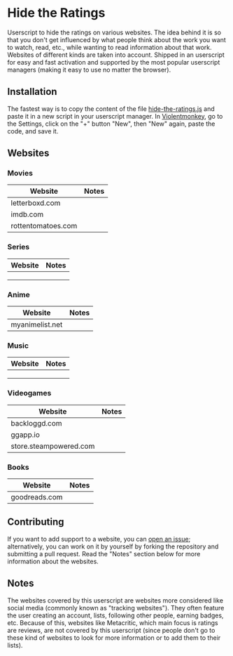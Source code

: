 # Hide the Ratings

Userscript to hide the ratings on various websites. The idea behind it is so that you don't get
influenced by what people think about the work you want to watch, read, etc., while wanting to
read information about that work. Websites of different kinds are taken into account. Shipped
in an userscript for easy and fast activation and supported by the most popular userscript managers
(making it easy to use no matter the browser).

## Installation

The fastest way is to copy the content of the file [hide-the-ratings.js](https://github.com/JoseDeFreitas/hide-the-ratings/blob/main/hide-the-ratings.js)
and paste it in a new script in your userscript manager. In [Violentmonkey](https://violentmonkey.github.io),
go to the Settings, click on the "+" button "New", then "New" again, paste the code, and save it.

## Websites

### Movies

| Website | Notes |
|---------|-------|
| letterboxd.com |       |
| imdb.com |       |
| rottentomatoes.com |       |

### Series

| Website | Notes |
|---------|-------|
|         |       |
|         |       |
|         |       |

### Anime

| Website | Notes |
|---------|-------|
| myanimelist.net |       |

### Music

| Website | Notes |
|---------|-------|
|         |       |
|         |       |
|         |       |

### Videogames

| Website | Notes |
|---------|-------|
| backloggd.com |       |
| ggapp.io |       |
| store.steampowered.com |       |

### Books

| Website | Notes |
|---------|-------|
| goodreads.com |       |

## Contributing

If you want to add support to a website, you can [open an issue](https://github.com/JoseDeFreitas/hide-the-ratings/issues/new?template=website-support.md);
alternatively, you can work on it by yourself by forking the repository and submitting a pull
request. Read the "Notes" section below for more information about the websites.

## Notes

The websites covered by this userscript are websites more considered like social media (commonly
known as "tracking websites"). They often feature the user creating an account, lists, following
other people, earning badges, etc. Because of this, websites like Metacritic, which main focus
is ratings are reviews, are not covered by this userscript (since people don't go to these kind
of websites to look for more information or to add them to their lists).

